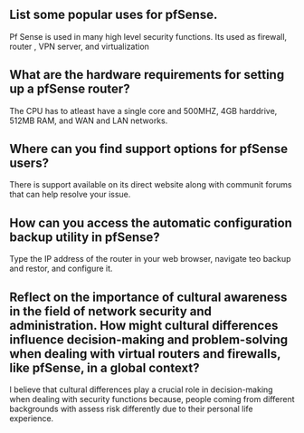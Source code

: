 ## List some popular uses for pfSense.
Pf Sense is used in many high level security functions. Its used as firewall, router , VPN server, and virtualization
## What are the hardware requirements for setting up a pfSense router?
The CPU has to atleast have a single core and 500MHZ, 4GB harddrive, 512MB RAM, and WAN and LAN networks.
## Where can you find support options for pfSense users?
There is support available on its direct website along with communit forums that can help resolve your issue.
## How can you access the automatic configuration backup utility in pfSense?
Type the IP address of the router in your web browser, navigate teo backup and restor, and configure it.
## Reflect on the importance of cultural awareness in the field of network security and administration. How might cultural differences influence decision-making and problem-solving when dealing with virtual routers and firewalls, like pfSense, in a global context?
I believe that cultural differences play a crucial role in decision-making when dealing with security functions because, people coming from different backgrounds with assess risk differently due to their personal life experience.
